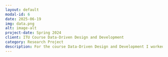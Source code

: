 ```yaml
---
layout: default
modal-id: 6
date: 2025-06-19
img: data.png
alt: image-alt
project-date: Spring 2024
client: ITU Course Data-Driven Design and Development
category: Research Project
description: For the course Data-Driven Design and Development I worked in a group where we implemented an A/B test on the game Slimekeeper by BenBonk while using eye-tracking as a way to measure competitiveness. During the project I mainly worked on our modified version of Slimekeep, helping understand the eye-tracking software, and running the experiments. 
---
```

